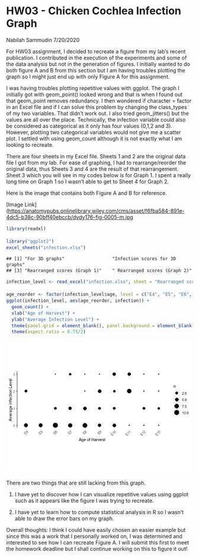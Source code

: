 HW03 - Chicken Cochlea Infection Graph
================
Nabilah Sammudin
7/20/2020

For HW03 assignment, I decided to recreate a figure from my lab’s recent
publication. I contributed in the execution of the experiments and some
of the data analysis but not in the generation of figures. I initially
wanted to do both figure A and B from this section but I am having
troubles plotting the graph so I might just end up with only Figure A
for this assignment.

I was having troubles plotting repetitive values with ggplot. The graph
I initially got with geom\_point() looked wrong and that is when I found
out that geom\_point removes redundancy. I then wondered if character =
factor in an Excel file and if I can solve this problem by changing the
class\_types of my two variables. That didn’t work out. I also tried
geom\_jitters() but the values are all over the place. Technically, the
infection variable could also be considered as categorical as it only
has four values (0,1,2 and 3). However, plotting two categorical
variables would not give me a scatter plot. I settled with using
geom\_count although it is not exactly what I am looking to recreate.

There are four sheets in my Excel file. Sheets 1 and 2 are the original
data file I got from my lab. For ease of graphing, I had to
rearrange/reorder the original data, thus Sheets 3 and 4 are the result
of that rearrangement. Sheet 3 which you will see in my codes below is
for Graph 1. I spent a really long time on Graph 1 so I wasn’t able to
get to Sheet 4 for Graph 2.

Here is the image that contains both Figure A and B for reference.

\[Image
Link\](<https://anatomypubs.onlinelibrary.wiley.com/cms/asset/f6fba584-891e-4dc5-b38c-90bff40ebccb/dvdy176-fig-0005-m.jpg>

``` r
library(readxl)

library("ggplot2")
excel_sheets("infection.xlsx")
```

    ## [1] "For 3D graphs"                  "Infection scores for 3D graphs"
    ## [3] "Rearranged scores (Graph 1)"    " Rearranged scores (Graph 2)"

``` r
infection_level <- read_excel("infection.xlsx", sheet = "Rearranged scores (Graph 1)")

age_reorder <- factor(infection_level$age, level = c("E4", "E5", "E6", "E7", "E8", "E9", "E10", "E11", "E12", "E13"))
ggplot(infection_level, aes(age_reorder, infection)) +
  geom_count() +
  xlab("Age of Harvest") +
  ylab("Average Infection Level") +
  theme(panel.grid = element_blank(), panel.background = element_blank(), axis.line.y = element_line(), axis.text.x = element_text(angle = 45, hjust = 1), axis.ticks.x = element_blank()) +
  theme(aspect.ratio = 0.75/2)
```

![](HW03---Nabilah-Sammudin_files/figure-gfm/unnamed-chunk-1-1.png)<!-- -->

There are two things that are still lacking from this graph.

1)  I have yet to discover how I can visualize repetitive values using
    ggplot such as it appears like the figure I was trying to recreate.

2)  I have yet to learn how to compute statistical analysis in R so I
    wasn’t able to draw the error bars on my graph.

Overall thoughts: I think I could have easily chosen an easier example
but since this was a work that I personally worked on, I was determined
and interested to see how I can recreate Figure A. I will submit this
first to meet the homework deadline but I shall continue working on this
to figure it out\!
